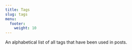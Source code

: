 ```yaml
---
title: Tags
slug: tags
menu:
  footer:
    weight: 10
---
```

An alphabetical list of all tags that have been used in posts.
